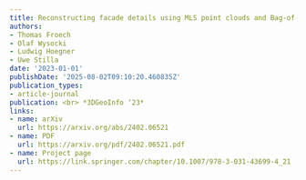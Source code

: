 ```yaml
---
title: Reconstructing facade details using MLS point clouds and Bag-of-Words approach
authors:
- Thomas Froech
- Olaf Wysocki
- Ludwig Hoegner
- Uwe Stilla
date: '2023-01-01'
publishDate: '2025-08-02T09:10:20.460835Z'
publication_types:
- article-journal
publication: <br> *3DGeoInfo ‘23*
links:
- name: arXiv
  url: https://arxiv.org/abs/2402.06521
- name: PDF
  url: https://arxiv.org/pdf/2402.06521.pdf
- name: Project page
  url: https://link.springer.com/chapter/10.1007/978-3-031-43699-4_21
---
```

